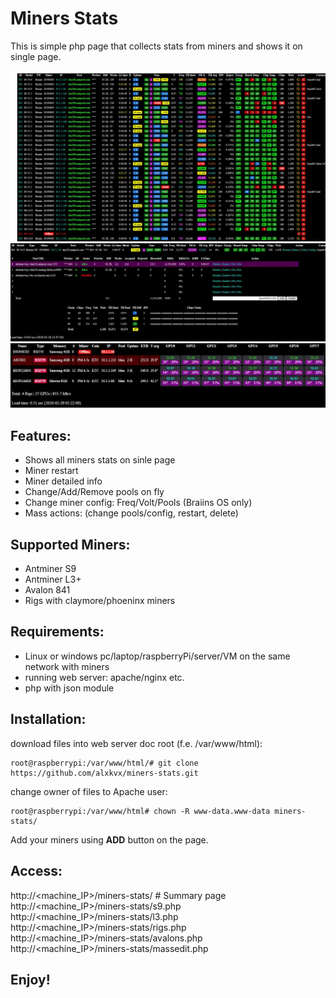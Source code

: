 # Miners Stats
This is simple php page that collects stats from miners and shows it on single page.

![alt text](https://raw.githubusercontent.com/alxkvx/miners-stats/master/miners.JPG)
![alt text](https://raw.githubusercontent.com/alxkvx/miners-stats/master/miner_info.JPG)
![alt text](https://raw.githubusercontent.com/alxkvx/miners-stats/master/rigs.JPG)

## Features:
- Shows all miners stats on sinle page
- Miner restart
- Miner detailed info
- Change/Add/Remove pools on fly
- Change miner config: Freq/Volt/Pools (Braiins OS only)
- Mass actions: (change pools/config, restart, delete)

## Supported Miners:
- Antminer S9
- Antminer L3+
- Avalon 841
- Rigs with claymore/phoeninx miners

## Requirements:
- Linux or windows pc/laptop/raspberryPi/server/VM on the same network with miners
- running web server: apache/nginx etc.
- php with json module

## Installation:
download files into web server doc root (f.e. /var/www/html):
```
root@raspberrypi:/var/www/html/# git clone https://github.com/alxkvx/miners-stats.git
```
change owner of files to Apache user:
```
root@raspberrypi:/var/www/html# chown -R www-data.www-data miners-stats/
```
Add your miners using **ADD** button on the page.

## Access:
http://<machine_IP>/miners-stats/    # Summary page  
http://<machine_IP>/miners-stats/s9.php  
http://<machine_IP>/miners-stats/l3.php  
http://<machine_IP>/miners-stats/rigs.php  
http://<machine_IP>/miners-stats/avalons.php  
http://<machine_IP>/miners-stats/massedit.php

## Enjoy!
